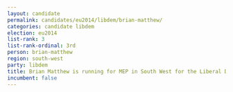 ```yaml
---
layout: candidate
permalink: candidates/eu2014/libdem/brian-matthew/
categories: candidate libdem
election: eu2014
list-rank: 3
list-rank-ordinal: 3rd
person: brian-matthew
region: south-west
party: libdem
title: Brian Matthew is running for MEP in South West for the Liberal Democrats
incumbent: false
---
```

